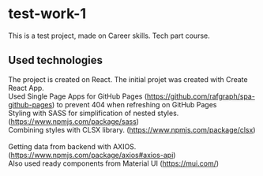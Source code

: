 # test-work-1
This is a test project, made on Career skills. Tech part course.

## Used technologies
The project is created on React. The initial projet was created with Create React App. \
Used Single Page Apps for GitHub Pages (https://github.com/rafgraph/spa-github-pages) to prevent 404 when refreshing on GitHub Pages \
Styling with SASS for simplification of nested styles. (https://www.npmjs.com/package/sass) \
Combining styles with CLSX library. (https://www.npmjs.com/package/clsx) \
\
Getting data from backend with AXIOS. (https://www.npmjs.com/package/axios#axios-api) \
Also used ready components from Material UI (https://mui.com/)
